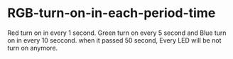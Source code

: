 # RGB-turn-on-in-each-period-time
Red turn on in every 1 second. Green turn on every 5 second and Blue turn on in every 10 seccond.
when it passed 50 second, Every LED will be not turn on anymore.
